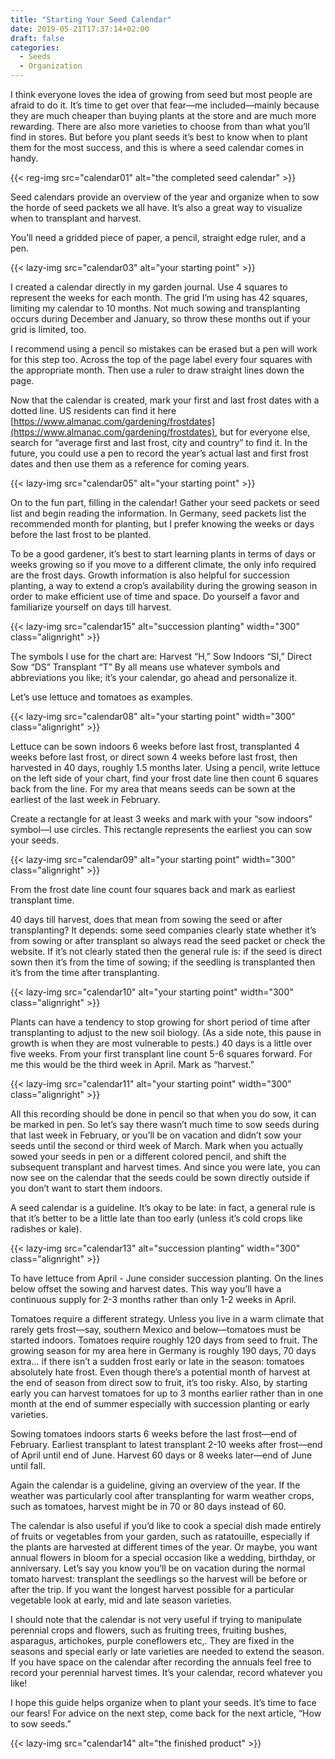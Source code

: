 ```yaml
---
title: "Starting Your Seed Calendar"
date: 2019-05-21T17:37:14+02:00
draft: false
categories:
  - Seeds
  - Organization
---
```

I think everyone loves the idea of growing from seed but most people are afraid to do it. It’s time to get over that fear—me included—mainly because they are much cheaper than buying plants at the store and are much more rewarding. There are also more varieties to choose from than what you’ll find in stores. But before you plant seeds it’s best to know when to plant them for the most success, and this is where a seed calendar comes in handy.

{{< reg-img src="calendar01" alt="the completed seed calendar" >}}

Seed calendars provide an overview of the year and organize when to sow the horde of seed packets we all have. It’s also a great way to visualize when to transplant and harvest.

You’ll need a gridded piece of paper, a pencil, straight edge ruler, and a pen.

{{< lazy-img src="calendar03" alt="your starting point" >}}

I created a calendar directly in my garden journal. Use 4 squares to represent the weeks for each month. The grid I’m using has 42 squares, limiting my calendar to 10 months. Not much sowing and transplanting occurs during December and January, so throw these months out if your grid is limited, too.

I recommend using a pencil so mistakes can be erased but a pen will work for this step too. Across the top of the page label every four squares with the appropriate month. Then use a ruler to draw straight lines down the page.

Now that the calendar is created, mark your first and last frost dates with a dotted line. US residents can find it here [https://www.almanac.com/gardening/frostdates](https://www.almanac.com/gardening/frostdates), but for everyone else, search for “average first and last frost, city and country” to find it. In the future, you could use a pen to record the year’s actual last and first frost dates and then use them as a reference for coming years.

{{< lazy-img src="calendar05" alt="your starting point" >}}

On to the fun part, filling in the calendar! Gather your seed packets or seed list and begin reading the information. In Germany, seed packets list the recommended month for planting, but I prefer knowing the weeks or days before the last frost to be planted.

To be a good gardener, it’s best to start learning plants in terms of days or weeks growing so if you move to a different climate, the only info required are the frost days. Growth information is also helpful for succession planting, a way to extend a crop’s availability during the growing season in order to make efficient use of time and space. Do yourself a favor and familiarize yourself on days till harvest.

{{< lazy-img src="calendar15" alt="succession planting" width="300" class="alignright" >}}

The symbols I use for the chart are: Harvest “H,” Sow Indoors “SI,” Direct Sow “DS” Transplant “T” By all means use whatever symbols and abbreviations you like; it’s your calendar, go ahead and personalize it.

Let’s use lettuce and tomatoes as examples.

{{< lazy-img src="calendar08" alt="your starting point" width="300" class="alignright" >}}

Lettuce can be sown indoors 6 weeks before last frost, transplanted 4 weeks before last frost, or direct sown 4 weeks before last frost, then harvested in 40 days, roughly 1.5 months later. Using a pencil, write lettuce on the left side of your chart, find your frost date line then count 6 squares back from the line. For my area that means seeds can be sown at the earliest of the last week in February.

Create a rectangle for at least 3 weeks and mark with your “sow indoors” symbol—I use circles. This rectangle represents the earliest you can sow your seeds.

{{< lazy-img src="calendar09" alt="your starting point" width="300" class="alignright" >}}

From the frost date line count four squares back and mark as earliest transplant time.

40 days till harvest, does that mean from sowing the seed or after transplanting? It depends: some seed companies clearly state whether it’s from sowing or after transplant so always read the seed packet or check the website. If it’s not clearly stated then the general rule is: if the seed is direct sown then it’s from the time of sowing; if the seedling is transplanted then it’s from the time after transplanting.

{{< lazy-img src="calendar10" alt="your starting point" width="300" class="alignright" >}}

Plants can have a tendency to stop growing for short period of time after transplanting to adjust to the new soil biology. (As a side note, this pause in growth is when they are most vulnerable to pests.) 40 days is a little over five weeks. From your first transplant line count 5-6 squares forward. For me this would be the third week in April. Mark as “harvest.”

{{< lazy-img src="calendar11" alt="your starting point" width="300" class="alignright" >}}

All this recording should be done in pencil so that when you do sow, it can be marked in pen. So let’s say there wasn’t much time to sow seeds during that last week in February, or you’ll be on vacation and didn’t sow your seeds until the second or third week of March. Mark when you actually sowed your seeds in pen or a different colored pencil, and shift the subsequent transplant and harvest times. And since you were late, you can now see on the calendar that the seeds could be sown directly outside if you don’t want to start them indoors.

A seed calendar is a guideline. It’s okay to be late: in fact, a general rule is that it’s better to be a little late than too early (unless it’s cold crops like radishes or kale).

{{< lazy-img src="calendar13" alt="succession planting" width="300" class="alignright" >}}

To have lettuce from April - June consider succession planting. On the lines below offset the sowing and harvest dates. This way you’ll have a continuous supply for 2-3 months rather than only 1-2 weeks in April.

Tomatoes require a different strategy. Unless you live in a warm climate that rarely gets frost—say, southern Mexico and below—tomatoes must be started indoors. Tomatoes require roughly 120 days from seed to fruit. The growing season for my area here in Germany is roughly 190 days, 70 days extra… if there isn’t a sudden frost early or late in the season: tomatoes absolutely hate frost. Even though there’s a potential month of harvest at the end of season from direct sow to fruit, it’s too risky. Also, by starting early you can harvest tomatoes for up to 3 months earlier rather than in one month at the end of summer especially with succession planting or early varieties.

Sowing tomatoes indoors starts 6 weeks before the last frost—end of February. Earliest transplant to latest transplant 2-10 weeks after frost—end of April until end of June. Harvest 60 days or 8 weeks later—end of June until fall.

Again the calendar is a guideline, giving an overview of the year. If the weather was particularly cool after transplanting for warm weather crops, such as tomatoes, harvest might be in 70 or 80 days instead of 60.

The calendar is also useful if you’d like to cook a special dish made entirely of fruits or vegetables from your garden, such as ratatouille, especially if the plants are harvested at different times of the year. Or maybe, you want annual flowers in bloom for a special occasion like a wedding, birthday, or anniversary. Let’s say you know you’ll be on vacation during the normal tomato harvest: transplant the seedlings so the harvest will be before or after the trip. If you want the longest harvest possible for a particular vegetable look at early, mid and late season varieties.

I should note that the calendar is not very useful if trying to manipulate perennial crops and flowers, such as fruiting trees, fruiting bushes, asparagus, artichokes, purple coneflowers etc,. They are fixed in the seasons and special early or late varieties are needed to extend the season. If you have space on the calendar after recording the annuals feel free to record your perennial harvest times. It’s your calendar, record whatever you like!

I hope this guide helps organize when to plant your seeds. It’s time to face our fears! For advice on the next step, come back for the next article, “How to sow seeds.”

{{< lazy-img src="calendar14" alt="the finished product" >}}
